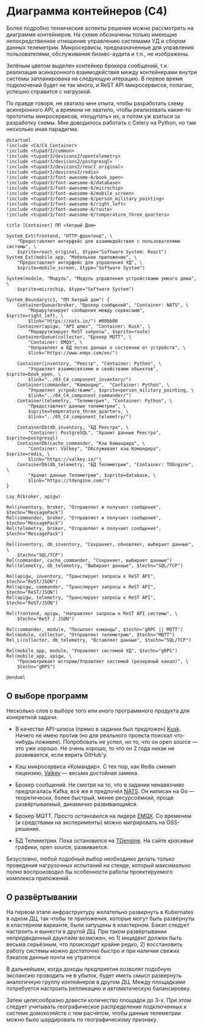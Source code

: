 # Диаграмма контейнеров (С4)

Более подробно технические аспекты решения можно рассмотреть на диаграмме контейнеров. На схеме обозначены только имеющие непосредственное отношение управлению системами УД и сбором данных телеметрии. Микросервисы, предназначенные для управления пользователями, обслуживания бизнес-аудита и т.п., не изображены.

Зелёным цветом выделен контейнер брокера сообщений, т.к. реализация асинхронного взаимодействия между контейнерами внутри системы запланирована на следующую итерацию. В первое время подключений будет не так много, и ReST API микросервисов, полагаю, успешно справится с нагрузкой.

По правде говоря, не хватило мне опыта, чтобы разработать схему асинхронного API, а времени не хватило, чтобы реализовать какие-то прототипы микросервисов, «пощупать» их, а потом уж взяться за разработку схемы. Мне доводилось работать с Celery на Python, но там несколько иная парадигма.

```puml
@startuml
!include <C4/C4_Container>
!include <tupadr3/common>
!include <tupadr3/devicons2/opentelemetry>
!include <tupadr3/devicons2/postgresql>
!include <tupadr3/devicons2/react_original>
!include <tupadr3/devicons2/redis>
!include <tupadr3/font-awesome-6/book_open>
!include <tupadr3/font-awesome-6/database>
!include <tupadr3/font-awesome-6/microchip>
!include <tupadr3/font-awesome-6/mobile_screen>
!include <tupadr3/font-awesome-6/person_military_pointing>
!include <tupadr3/font-awesome-6/right_left>
!include <tupadr3/font-awesome-6/route>
!include <tupadr3/font-awesome-6/temperature_three_quarters>

title [Container] ПП «Хитрый Дом»

System_Ext(frontend, "HTTP-фронтенд", \
    "Предоставляет интерфейс для взаимодействия с пользователями системы", \
    $sprite=react_original, $type="Software System: React")
System_Ext(mobile_app, "Мобильное приложение", \
    "Предоставляет интерфейс для управления УД", \
    $sprite=mobile_screen, $type="Software System")

System(module, "Модуль", "Модуль управления устройствами умного дома", \
    $sprite=microchip, $type="Software System")

System_Boundary(c1, "ПП Хитрый дом") {
    ContainerQueue(broker, "Брокер сообщений", "Container: NATS", \
        "Маршрутизирует сообщения между сервисами", $sprite=right_left, \
        $link="https://nats.io/") #00bb00
    Container(apigw, "API шлюз", "Container: Kusk", \
        "Маршрутизирует ReST запросы", $sprite=route)
    ContainerQueue(collector, "Брокер MQTT", \
        "Container: EMQX", \
        "Направляет в БД поток данных о состоянии от устройств", \
        $link="https://www.emqx.com/en/")

    Container(inventory, "Реестр", "Container: Python", \
        "Управляет взаимосвязями и свойствами объектов", $sprite=book_open, \
        $link="../03_C4_component_inventory/")
    Container(commander, "Командир",  "Container: Python", \
        "Управляет устройствами", $sprite=person_military_pointing, \
        $link="../04_C4_component_commander/")
    Container(telemetry, "Телеметрия", "Container: Python", \
        "Предоставляет данные телеметрии", \
        $sprite=temperature_three_quarters, \
        $link="../05_C4_component_telemetry/")
    
    ContainerDb(db_inventory, "БД Реестра", \
        "Container: PostgreSQL", "Хранит данные Реестра", $sprite=postgresql)    
    ContainerDb(cache_commander, "Кэш Командира", \
        "Container: Valkey", "Обслуживает кэш Командира", $sprite=redis, \
        $link="https://valkey.io/")
    ContainerDb(db_telemetry, "БД Телеметрии", "Container: TDEngine", \
        "Хранит данные Телеметрии", $sprite=database, \
        $link="https://tdengine.com/")
}

Lay_R(broker, apigw)

Rel(inventory, broker, "Отправляет и получает сообщения", $techn="MessagePack") 
Rel(commander, broker, "Отправляет и получает сообщения", $techn="MessagePack")
Rel(telemetry, broker, "Отправляет и получает сообщения", $techn="MessagePack")

Rel(inventory, db_inventory, "Сохраняет, обновляет, выбирает данные", \
    $techn="SQL/TCP")
Rel(commander, cache_commander, "Сохраняет, выбирает данные")
Rel(telemetry, db_telemetry, "Выбирает данные", $techn="SQL/TCP")

Rel(apigw, inventory, "Транслирует запросы к ReST API", $techn="ReST/JSON")
Rel(apigw, commander, "Транслирует запросы к ReST API", $techn="ReST/JSON")
Rel(apigw, telemetry, "Транслирует запросы к ReST API", $techn="ReST/JSON")

Rel(frontend, apigw, "Направляет запросы к ReST API системы", \
    $techn="ReST / JSON")

Rel(commander, module, "Посылает команды", $techn="gRPC || MQTT")
Rel(module, collector, "Отправляет телеметрию", $techn="MQTT")
Rel_L(collector, db_telemetry, "Вставляет данные", $techn="SQL/TCP")

Rel(mobile_app, module, "Управляет системой УД", $techn="gRPS")
Rel(mobile_app, apigw, \
    "Просматривает историю/Управляет системой (резервный канал)", \
    $techn="gRPS")

@enduml 
```

## О выборе программ

Несколько слов о выборе того или иного программного продукта для конкретной задачи.

* В качестве API-шлюза (прямо в задании был предложен) [Kusk](https://kusk.io/). Ничего не имею против (но для реального проекта поискал что-нибудь поживее). Попробовать не успел, но то, что он open source — это уже хорошо. Не очень хорошо, то что он 2 года никак не развивается, если верить GitHub'у.

* Кэш микросервиса «Командир». С тех пор, как Redis сменил лицензию, [Valkey](https://valkey.io/) — весьма достойная замена.

* Брокер сообщений. Не смотря на то, что в задании ненавязчиво предлагалась Kafka, всё же я предпочёл [NATS](https://nats.io/). Он написан на Go — теоретически, более быстрый, менее ресурсоёмкий, проще развёртываемый, динамично развивающийся.

* Брокер MQTT. Просто остановился на лидере [EMQX](https://www.emqx.com/en). Со временем (и средствами на эксперименты) можно мигрировать на OSS-решение. 

* БД Телеметрии. Пока остановился на [TDengine](https://tdengine.com/). На сайте *красивые* графики, open source, развивается.

Безусловно, любой подобный выбор необходимо делать только проведения нагрузочных испытаний на стенде, который максимально полно воспроизводил бы особенности работы проектируемого комплекса приложений.

## О развёртывании

На первом этапе инфраструктуру желательно развернуть в Kubernates в одном ДЦ, так чтобы те приложения, которые могут быть развёрнуты в кластерном варианте, были запущены в кластерном. Бэкап следует настроить и вынести в другой ДЦ. При таком развёртывании непредвиденный даунтайм возможен, но 1) инцидент должен быть весьма серьёзным, что происходит крайне редко, 2) восстановить работу системы можно достаточно быстро и при наличии свежих бэкапов данные почти не утратятся.

В дальнейшем, когда доходы предприятия позволят подобную экспансию проводить не в убыток, будет иметь смысл развернуть аналогичную группу контейнеров в другом ДЦ. Между площадками потребуется настроить репликацию и автоматическую балансировку.

Затем целесообразно довести количество площадок до 3-х. При этом следует учитывать географическое распределение подключенных к системе домохозяйств с тем расчётом, чтобы данные телеметрии можно было шардировать по географическому признаку.
